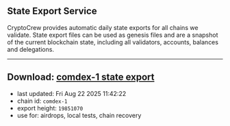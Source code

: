 ## State Export Service
CryptoCrew provides automatic daily state exports for all chains we validate. State export files can be used as genesis files and are a snapshot of the current blockchain state, including all validators, accounts, balances and delegations.

---
**Download: [comdex-1 state export](https://dl-eu2.ccvalidators.com/SERVICE/comdex/comdex-1_export_19851070.json)**
---

- last updated: Fri Aug 22 2025 11:42:22
- chain id: `comdex-1`
- export height: `19851070`
- use for: airdrops, local tests, chain recovery
